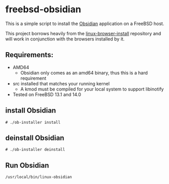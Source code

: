 # freebsd-obsidian
This is a simple script to install the [Obsidian](https://obsidian.md)
application on a FreeBSD host.

This project borrows heavily from the
[linux-browser-install](https://github.com/mrclksr/linux-browser-installer.git)
repository and will work in conjunction with the browsers installed by it.

## Requirements:
* AMD64
  * Obsidian only comes as an amd64 binary, thus this is a hard requirement
* src installed that matches your running kernel
  * A kmod must be compiled for your local system to support libinotify
* Tested on FreeBSD 13.1 and 14.0

## install Obsidian
```
# ./ob-installer install
```

## deinstall Obsidian
```
# ./ob-installer deinstall
```

## Run Obsidian
```
/usr/local/bin/linux-obsidian
```
